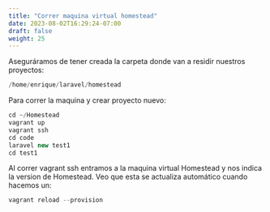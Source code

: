 ```yaml
---
title: "Correr maquina virtual homestead"
date: 2023-08-02T16:29:24-07:00
draft: false
weight: 25
---
```


Aseguráramos de tener creada la carpeta donde van a residir nuestros proyectos:
```php
/home/enrique/laravel/homestead 
```
Para correr la maquina y crear proyecto nuevo:
```php
cd ~/Homestead
vagrant up
vagrant ssh
cd code
laravel new test1
cd test1
```
Al correr vagrant ssh entramos a la maquina virtual Homestead y nos indica la version de Homestead.
Veo que esta se actualiza automático cuando hacemos un:
```php
vagrant reload --provision 
```
